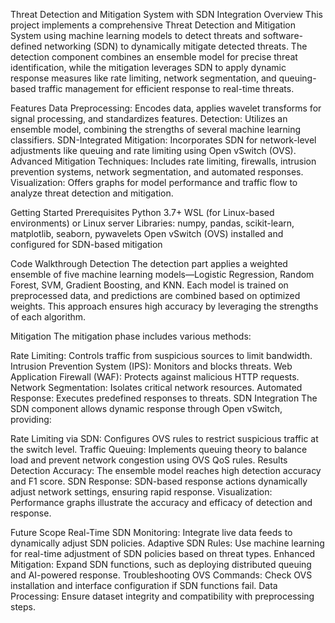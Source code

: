 Threat Detection and Mitigation System with SDN Integration
Overview
This project implements a comprehensive Threat Detection and Mitigation System using machine learning models to detect threats and software-defined networking (SDN) to dynamically mitigate detected threats. The detection component combines an ensemble model for precise threat identification, while the mitigation leverages SDN to apply dynamic response measures like rate limiting, network segmentation, and queuing-based traffic management for efficient response to real-time threats.

Features
Data Preprocessing: Encodes data, applies wavelet transforms for signal processing, and standardizes features.
Detection: Utilizes an ensemble model, combining the strengths of several machine learning classifiers.
SDN-Integrated Mitigation: Incorporates SDN for network-level adjustments like queuing and rate limiting using Open vSwitch (OVS).
Advanced Mitigation Techniques: Includes rate limiting, firewalls, intrusion prevention systems, network segmentation, and automated responses.
Visualization: Offers graphs for model performance and traffic flow to analyze threat detection and mitigation.

Getting Started
Prerequisites
Python 3.7+
WSL (for Linux-based environments) or Linux server
Libraries: numpy, pandas, scikit-learn, matplotlib, seaborn, pywavelets
Open vSwitch (OVS) installed and configured for SDN-based mitigation

Code Walkthrough
Detection
The detection part applies a weighted ensemble of five machine learning models—Logistic Regression, Random Forest, SVM, Gradient Boosting, and KNN. Each model is trained on preprocessed data, and predictions are combined based on optimized weights. This approach ensures high accuracy by leveraging the strengths of each algorithm.

Mitigation
The mitigation phase includes various methods:

Rate Limiting: Controls traffic from suspicious sources to limit bandwidth.
Intrusion Prevention System (IPS): Monitors and blocks threats.
Web Application Firewall (WAF): Protects against malicious HTTP requests.
Network Segmentation: Isolates critical network resources.
Automated Response: Executes predefined responses to threats.
SDN Integration
The SDN component allows dynamic response through Open vSwitch, providing:

Rate Limiting via SDN: Configures OVS rules to restrict suspicious traffic at the switch level.
Traffic Queuing: Implements queuing theory to balance load and prevent network congestion using OVS QoS rules.
Results
Detection Accuracy: The ensemble model reaches high detection accuracy and F1 score.
SDN Response: SDN-based response actions dynamically adjust network settings, ensuring rapid response.
Visualization: Performance graphs illustrate the accuracy and efficacy of detection and response.

Future Scope
Real-Time SDN Monitoring: Integrate live data feeds to dynamically adjust SDN policies.
Adaptive SDN Rules: Use machine learning for real-time adjustment of SDN policies based on threat types.
Enhanced Mitigation: Expand SDN functions, such as deploying distributed queuing and AI-powered response.
Troubleshooting
OVS Commands: Check OVS installation and interface configuration if SDN functions fail.
Data Processing: Ensure dataset integrity and compatibility with preprocessing steps.
